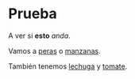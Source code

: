 # Prueba

A ver si **esto** *anda*.

Vamos a [peras](peras.md) o [manzanas](manzanas.md).

También tenemos [lechuga](verdura/lechuga.md) y [tomate](verdura/tomate.md).
